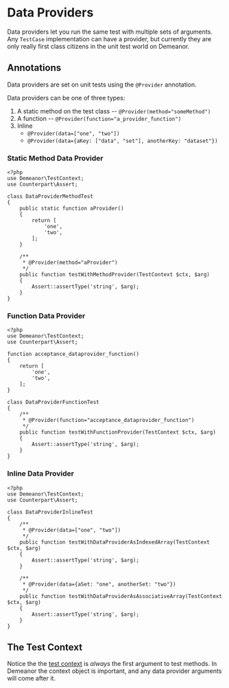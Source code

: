 # Data Providers

Data providers let you run the same test with multiple sets of arguments. Any
`TestCase` implementation can have a provider, but currently they are only
really first class citizens in the unit test world on Demeanor.

## Annotations

Data providers are set on unit tests using the `@Provider` annotation.

Data providers can be one of three types:

1. A static method on the test class -- `@Provider(method="someMethod")`
2. A function -- `@Provider(function="a_provider_function")`
3. Inline
    - `@Provider(data=["one", "two"])`
    - `@Provider(data={aKey: ["data", "set"], anotherKey: "dataset"})`

### Static Method Data Provider

    <?php
    use Demeanor\TestContext;
    use Counterpart\Assert;

    class DataProviderMethodTest
    {
        public static function aProvider()
        {
            return [
                'one',
                'two',
            ];
        }

        /**
         * @Provider(method="aProvider")
         */
        public function testWithMethodProvider(TestContext $ctx, $arg)
        {
            Assert::assertType('string', $arg);
        }
    }

### Function Data Provider

    <?php
    use Demeanor\TestContext;
    use Counterpart\Assert;

    function acceptance_dataprovider_function()
    {
        return [
            'one',
            'two',
        ];
    }

    class DataProviderFunctionTest
    {
        /**
         * @Provider(function="acceptance_dataprovider_function")
         */
        public function testWithFunctionProvider(TestContext $ctx, $arg)
        {
            Assert::assertType('string', $arg);
        }
    }

### Inline Data Provider

    <?php
    use Demeanor\TestContext;
    use Counterpart\Assert;

    class DataProviderInlineTest
    {
        /**
         * @Provider(data=["one", "two"])
         */
        public function testWithDataProviderAsIndexedArray(TestContext $ctx, $arg)
        {
            Assert::assertType('string', $arg);
        }

        /**
         * @Provider(data={aSet: "one", anotherSet: "two"})
         */
        public function testWithDataProviderAsAssociativeArray(TestContext $ctx, $arg)
        {
            Assert::assertType('string', $arg);
        }
    }

## The Test Context

Notice the the [test context](03-test-context.md) is *always* the first argument
to test methods. In Demeanor the context object is important, and any data
provider arguments will come after it.
